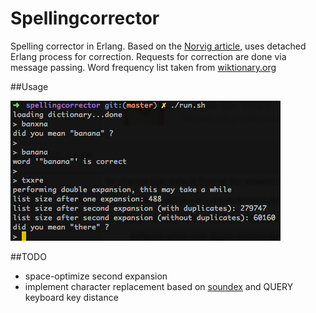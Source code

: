 # Spellingcorrector
Spelling corrector in Erlang. Based on the [Norvig article](http://norvig.com/spell-correct.html), uses detached Erlang process for correction. Requests for correction are done via message passing.
Word frequency list taken from [wiktionary.org](http://en.wiktionary.org/wiki/Wiktionary:Frequency_lists)

##Usage

![usage](usage.png)

##TODO
 * space-optimize second expansion
 * implement character replacement based on [soundex](http://http://en.wikipedia.org/wiki/Soundex) and QUERY keyboard key distance
